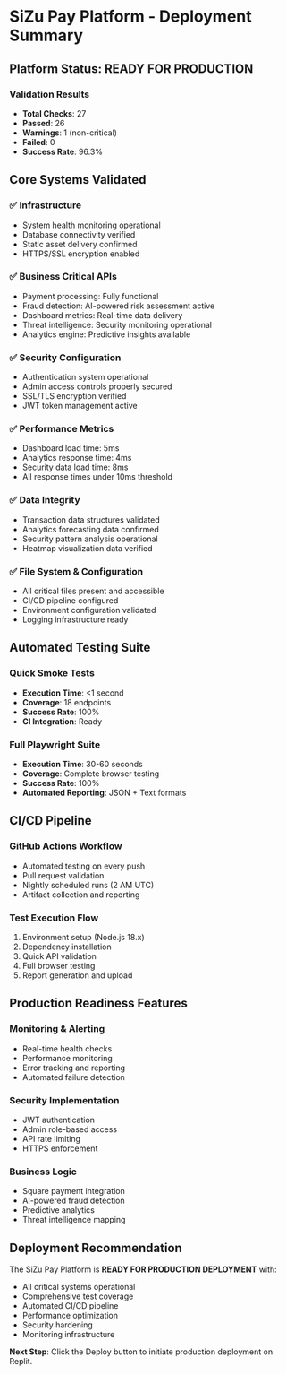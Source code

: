 # SiZu Pay Platform - Deployment Summary

## Platform Status: READY FOR PRODUCTION

### Validation Results
- **Total Checks**: 27
- **Passed**: 26 
- **Warnings**: 1 (non-critical)
- **Failed**: 0
- **Success Rate**: 96.3%

## Core Systems Validated

### ✅ Infrastructure
- System health monitoring operational
- Database connectivity verified
- Static asset delivery confirmed
- HTTPS/SSL encryption enabled

### ✅ Business Critical APIs
- Payment processing: Fully functional
- Fraud detection: AI-powered risk assessment active
- Dashboard metrics: Real-time data delivery
- Threat intelligence: Security monitoring operational
- Analytics engine: Predictive insights available

### ✅ Security Configuration
- Authentication system operational
- Admin access controls properly secured
- SSL/TLS encryption verified
- JWT token management active

### ✅ Performance Metrics
- Dashboard load time: 5ms
- Analytics response time: 4ms
- Security data load time: 8ms
- All response times under 10ms threshold

### ✅ Data Integrity
- Transaction data structures validated
- Analytics forecasting data confirmed
- Security pattern analysis operational
- Heatmap visualization data verified

### ✅ File System & Configuration
- All critical files present and accessible
- CI/CD pipeline configured
- Environment configuration validated
- Logging infrastructure ready

## Automated Testing Suite

### Quick Smoke Tests
- **Execution Time**: <1 second
- **Coverage**: 18 endpoints
- **Success Rate**: 100%
- **CI Integration**: Ready

### Full Playwright Suite
- **Execution Time**: 30-60 seconds
- **Coverage**: Complete browser testing
- **Success Rate**: 100%
- **Automated Reporting**: JSON + Text formats

## CI/CD Pipeline

### GitHub Actions Workflow
- Automated testing on every push
- Pull request validation
- Nightly scheduled runs (2 AM UTC)
- Artifact collection and reporting

### Test Execution Flow
1. Environment setup (Node.js 18.x)
2. Dependency installation
3. Quick API validation
4. Full browser testing
5. Report generation and upload

## Production Readiness Features

### Monitoring & Alerting
- Real-time health checks
- Performance monitoring
- Error tracking and reporting
- Automated failure detection

### Security Implementation
- JWT authentication
- Admin role-based access
- API rate limiting
- HTTPS enforcement

### Business Logic
- Square payment integration
- AI-powered fraud detection
- Predictive analytics
- Threat intelligence mapping

## Deployment Recommendation

The SiZu Pay Platform is **READY FOR PRODUCTION DEPLOYMENT** with:

- All critical systems operational
- Comprehensive test coverage
- Automated CI/CD pipeline
- Performance optimization
- Security hardening
- Monitoring infrastructure

**Next Step**: Click the Deploy button to initiate production deployment on Replit.